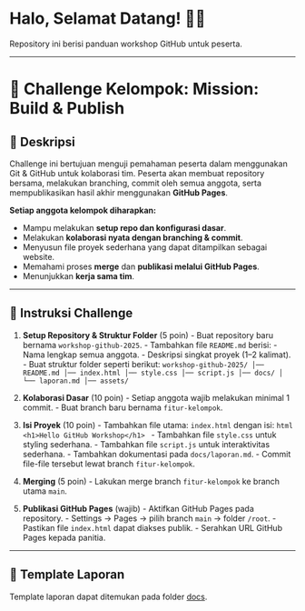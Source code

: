 # Halo, Selamat Datang! 🙋‍♂️

Repository ini berisi panduan workshop GitHub untuk peserta.

---

# 📌 Challenge Kelompok: **Mission: Build & Publish**

## 📝 Deskripsi

Challenge ini bertujuan menguji pemahaman peserta dalam menggunakan Git & GitHub untuk kolaborasi tim. Peserta akan membuat repository bersama, melakukan branching, commit oleh semua anggota, serta mempublikasikan hasil akhir menggunakan **GitHub Pages**.

**Setiap anggota kelompok diharapkan:**
- Mampu melakukan **setup repo dan konfigurasi dasar**.
- Melakukan **kolaborasi nyata dengan branching & commit**.
- Menyusun file proyek sederhana yang dapat ditampilkan sebagai website.
- Memahami proses **merge** dan **publikasi melalui GitHub Pages**.
- Menunjukkan **kerja sama tim**.

---

## 📂 Instruksi Challenge


1. **Setup Repository & Struktur Folder** (5 poin)
        - Buat repository baru bernama `workshop-github-2025`.
        - Tambahkan file `README.md` berisi:
            - Nama lengkap semua anggota.
            - Deskripsi singkat proyek (1–2 kalimat).
        - Buat struktur folder seperti berikut:
            ```
            workshop-github-2025/
            │── README.md
            │── index.html
            │── style.css
            │── script.js
            │── docs/
            │   └── laporan.md
            │── assets/
            ```

2. **Kolaborasi Dasar** (10 poin)
        - Setiap anggota wajib melakukan minimal 1 commit.
        - Buat branch baru bernama `fitur-kelompok`.

3. **Isi Proyek** (10 poin)
        - Tambahkan file utama: `index.html` dengan isi:
            ```html
            <h1>Hello GitHub Workshop</h1>
            ```
        - Tambahkan file `style.css` untuk styling sederhana.
        - Tambahkan file `script.js` untuk interaktivitas sederhana.
        - Tambahkan dokumentasi pada `docs/laporan.md`.
        - Commit file-file tersebut lewat branch `fitur-kelompok`.

4. **Merging** (5 poin)
        - Lakukan merge branch `fitur-kelompok` ke branch utama `main`.

5. **Publikasi GitHub Pages** (wajib)
        - Aktifkan GitHub Pages pada repository.
        - Settings → Pages → pilih branch `main` → folder `/root`.
        - Pastikan file `index.html` dapat diakses publik.
        - Serahkan URL GitHub Pages kepada panitia.

---

## 📜 Template Laporan

Template laporan dapat ditemukan pada folder [docs](docs/laporan.md).

